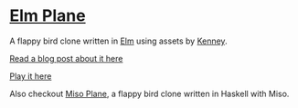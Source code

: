 # [Elm Plane](http://www.odedwelgreen.com/elm-plane)

A flappy bird clone written in [Elm](http://elm-lang.org/) using assets by [Kenney](http://kenney.nl/assets/tappy-plane).

[Read a blog post about it here](http://www.odedwelgreen.com/blog/elm-plane/)

[Play it here](http://www.odedwelgreen.com/elm-plane/)

Also checkout [Miso Plane](https://github.com/Lermex/miso-plane), a flappy bird clone written in Haskell with Miso.
